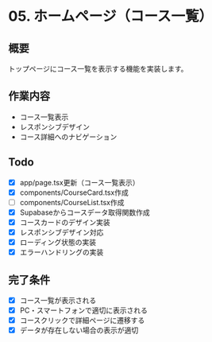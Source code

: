 # 05. ホームページ（コース一覧）

## 概要
トップページにコース一覧を表示する機能を実装します。

## 作業内容
- コース一覧表示
- レスポンシブデザイン
- コース詳細へのナビゲーション

## Todo
- [x] app/page.tsx更新（コース一覧表示）
- [x] components/CourseCard.tsx作成
- [ ] components/CourseList.tsx作成
- [x] Supabaseからコースデータ取得関数作成
- [x] コースカードのデザイン実装
- [x] レスポンシブデザイン対応
- [x] ローディング状態の実装
- [x] エラーハンドリングの実装

## 完了条件
- [x] コース一覧が表示される
- [x] PC・スマートフォンで適切に表示される
- [x] コースクリックで詳細ページに遷移する
- [x] データが存在しない場合の表示が適切